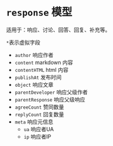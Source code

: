 # `response` 模型

适用于：响应、讨论、回答、回复、补充等。

`*`表示虚拟字段

- `author` 响应作者
- `content` markdown 内容
- `contentHTML` html 内容
- `publishAt` 发布时间
- `object` 响应文章
- `parentDeveloper` 响应父级作者
- `parentResponse` 响应父级响应
- `agreeCount` 赞同数量
- `replyCount` 回复数量
- `meta` 响应元信息
	- `ua` 响应者UA
	- `ip` 响应者IP